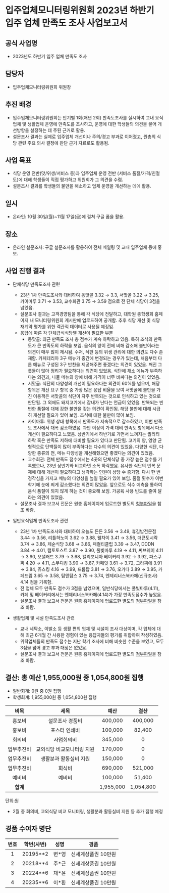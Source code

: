 입주업체모니터링위원회 2023년 하반기 입주 업체 만족도 조사 사업보고서
===

## 공식 사업명
- 2023년도 하반기 입주 업체 만족도 조사 

## 담당자
- 입주업체모니터링위원회 위원장

## 추진 배경
- 입주업체모니터링위원회는 반기별 1회(매년 2회) 만족도조사를 실시하여 교내 요식업체 및 생활업체 운영에 만족도를 조사하고, 운영에 대한 학생들의 의견을 물어 개선방향을 설정하는 데 주된 근거로 활용.
- 설문조사 결과는 실제로 입주업체 개선이나 주의/경고 부과로 이어졌고, 원총의 식당 관련 주요 의사 결정에 판단 근거 자료로도 활용됨.

## 사업 목표
- 식당 운영 전반(맛/위생/서비스 등)과 입주업체 운영 전반 (서비스 품질/가격/친절도)에 대해 학생들이 직접 평가하고 위원회가 그 의견을 수렴.
- 설문조사 결과를 학생들의 불만을 해소하고 업체 운영을 개선하는 데에 활용.

## 일시
- 온라인: 10월 30일(월)~11월 17일(금)에 걸쳐 구글 폼을 활용.

## 장소
- 온라인 설문조사: 구글 설문조사를 활용하여 전체 메일링 및 교내 입주업체 등에 홍보.

## 사업 진행 결과
- 단체식당 만족도조사 관련
  - 23년 1차 만족도조사와 대비하여 동맛골 3.32 → 3.3, 서맛골 3.22 → 3.25, 카이마루 3.71 → 3.53, 교수회관 3.75 → 3.59 점으로 전 단체 식당이 3점을 넘었음.
  - 설문조사 결과는 고객경영팀을 통해 각 식당에 전달하고, 대학원 총학생회 홈페이지 내 모니터링위원회 게시판에 업로드하여 공개함. 추후 식당 개선 및 식당 재계약 평가를 위한 객관적 데이터로 사용될 예정임.
  - 응답에 따른 각 단체급식식당별 개선이 필요한 부분
    - 동맛골: 최근 만족도 조사 총 점수가 계속 하락하고 있음. 특히 조식의 만족도가 큰 만족도의 하락을 보임. 음식의 양이 전에 비해 감소해 불만이라는 의견이 매우 많이 제시됨. 수저, 식판 등의 위생 관리에 대한 의견도 다수 존재함. 카페테리아 3구 메뉴가 중간에 변경되는 경우가 있는데, 처음부터 다른 메뉴로 구성된 3구 반찬을 제공해주면 좋겠다는 의견이 있었음. 깨진 그릇들이 많아 정리가 필요하다는 의견이 있었음. 식단에 채소 메뉴가 부족하다는 의견과, 나물 메뉴의 양에 비해 가격이 너무 비싸다는 의견이 있었음.
    - 서맛골: 식단의 다양성의 개선이 필요하다는 의견이 60%를 넘으며, 해당 항목은 개선 요구 항목 중 가장 많은 응답 비율을 보여 서맛골에 불만을 가진 이용객은 서맛골의 식단이 자주 반복되는 것으로 인식하고 있는 것으로 판단됨. 그 외에도 돼지고기에서 잡내가 난다는 언급이 있었음. 반복되는 빈번한 품절에 대해 강한 불만을 갖는 의견이 확인됨. 해당 불만에 대해 시급히 개선할 필요가 있어 보임. 조식에 대한 불만이 많아 보임.
    - 카이마루: 위생 상태 항목에서 만족도가 지속적으로 감소하였고, 이번 만족도 조사에서 대폭 감소하였음. 과반 이상이 가격 대비 만족도 항목에서 다소 개선이 필요하다고 느꼈음. 상반기에서 하반기로 가면서 느껴지는 퀄리티 하락 혹은 만족도 저하에 대비할 필요가 있다고 판단됨. 고기의 양, 영양 균형적으로 단백질이 많이 부족하다는 다수의 의견이 있었음. 다양한 식단, 다양한 종류의 전, 메뉴 다양성을 개선해줬으면 좋겠다는 의견이 있었음.
    - 교수회관: 전체 만족도 점수에서는 4곳의 단체식당 중 가장 높은 점수를 기록했으나, 23년 상반기와 비교하면 소폭 하락했음. 유사한 식단의 반복 문제에 대해 개선이 필요하다고 생각하는 인원이 상당 수 증가함. 다시 한 번 경각심을 가지고 메뉴의 다양성을 높일 필요가 있어 보임. 품절 횟수가 이번 학기에 눈에 띄게 감소했다는 의견이 많았음. 앞으로도 식수 예측을 통하여 음식 품절이 되지 않게 하는 것이 중요해 보임. 가공육 사용 빈도를 줄여 달라는 의견이 있었음.
  - 설문조사 결과 보고서 전문은 원총 홈페이지에 업로드한 별도의 [첨부파일](https://gsa.kaist.ac.kr/rms_notice/234355)을 참조 바람.

- 일반요식업체 만족도조사 관련
  - 23년 1차 만족도조사와 대비하여 오늘도 든든 3.56 → 3.49, 휴김밥전문점 3.44 → 3.56, 리틀하노이 3.62 → 3.88, 웰차이 3.41 → 3.56, 더큰도시락 3.74 → 3.86, 제순식당 3.68 → 3.86, 패컬티클럽 3.39 → 3.47, DDDN 3.84 → 4.01, 캠토토스트 3.87 → 3.90, 풀빛마루 4.19 → 4.11, 써브웨이 4.11 → 3.90, 오샐러드 3.79 → 3.68, 캘리포니아 베이커리 3.92 → 3.92, 파스쿠찌 4.20 → 4.11, 스무디킹 3.90 → 3.87, 카페잇 3.61 → 3.72, 그라찌에 3.91 → 3.84, 쥬스킹 4.16 → 3.99, 드롭탑 3.81 → 3.76, 오가다 3.89 → 3.95, 카페드림 3.65 → 3.58, 탐앤탐스 3.75 → 3.74, 엔제리너스북카페(신규조사) 4.14 점을 기록함.
  - 전 업체 모두 만족도 점수가 3점을 넘었으며, 일반식당에서는 풀빛마루(4.11), 카페 및 베이커리에서는 엔제리너스북카페(4.14)가 가장 만족도점수가 높았음.
  - 설문조사 결과 보고서 전문은 원총 홈페이지에 업로드한 별도의 [첨부파일](https://gsa.kaist.ac.kr/rms_notice/234355)을 참조 바람.

- 생활업체 및 시설 만족도조사 관련
  - 교내 세탁소, 이발소 등 생활 편의 업체 및 시설이 조사 대상이며, 각 업체에 대해 최근 6개월 간 사용한 경험이 있는 응답자들의 평가를 취합하여 작성하였음.
  - 위탁업체들의 만족도 점수는 지난 학기 조사에 비해 비슷한 수준을 보였고, 모두 3점을 넘어 경고 부과 대상은 없었음.
  - 설문조사 결과 보고서 전문은 원총 홈페이지에 업로드한 별도의 [첨부파일](https://gsa.kaist.ac.kr/rms_notice/234355)을 참조 바람.

## 결산: 총 예산 1,955,000원 중 1,054,800원 집행   
- 일반회계:  0원 중 0원 집행 
- 학생회계:  1,955,000원 중 1,054,800원 집행

| **비목** | **세목** | **예산** | **결산** |
|:----------:|:------------:|:--------:|:--------:|
|홍보비|설문조사 경품비|400,000|400,000|
|홍보비|포스터 인쇄비|100,000|82,400|
|회의비|사업회의비|345,000|0|
|업무추진비|교외식당 비교모니터링 지원|170,000|0|
|업무추진비|생활분과 활동실비 지원|150,000|0|
|업무추진비|회식비|690,000|521,000|
|예비비|예비비|100,000|51,400|
| **합계** |              |1,955,000|1,054,800|

단위:원
- 2월 중 회의비, 교외식당 비교 모니터링, 생활분과 활동실비 지원 등 추가 집행 예정

## 경품 수여자 명단

| 번호 | 학번(사번)                | 성명   | 경품         |
|:----:|:-----------------------:|:------:|:------------:|
| 1  | 20195**2 | 변*영 | 신세계상품권 10만원 |
| 2  | 20218**4 | 주*근 | 신세계상품권 10만원 |
| 3  | 20224**6 | 채*윤 | 신세계상품권 10만원 |
| 4  | 20235**6 | 이*환 | 신세계상품권 10만원 |
